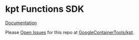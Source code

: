 # kpt Functions SDK

[Documentation](https://kpt.dev/book/05-developing-functions/03-developing-in-Typescript)

Please [Open Issues](https://github.com/GoogleContainerTools/kpt/issues) for this repo at [GoogleContainerTools/kpt](https://github.com/GoogleContainerTools/kpt).
